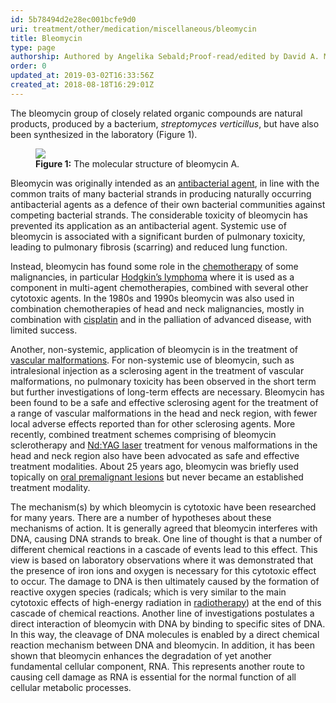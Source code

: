 ```yaml
---
id: 5b78494d2e28ec001bcfe9d0
uri: treatment/other/medication/miscellaneous/bleomycin
title: Bleomycin
type: page
authorship: Authored by Angelika Sebald;Proof-read/edited by David A. Mitchell
order: 0
updated_at: 2019-03-02T16:33:56Z
created_at: 2018-08-18T16:29:01Z
---
```


<p>The bleomycin group of closely related organic compounds are
    natural products, produced by a bacterium, <i>streptomyces verticillus</i>,
    but have also been synthesized in the laboratory (Figure
    1).</p>
<figure><img src="/treatment-other-medication-miscellaneous-bleomycin-figure1.png">
    <figcaption><strong>Figure 1:</strong> The molecular structure of bleomycin
        A.</figcaption>
</figure>
<p>Bleomycin was originally intended as an <a href="/treatment/other/medication/infection/more-info">antibacterial agent</a>,
    in line with the common traits of many bacterial strands
    in producing naturally occurring antibacterial agents as
    a defence of their own bacterial communities against competing
    bacterial strands. The considerable toxicity of bleomycin
    has prevented its application as an antibacterial agent.
    Systemic use of bleomycin is associated with a significant
    burden of pulmonary toxicity, leading to pulmonary fibrosis
    (scarring) and reduced lung function.</p>
<p>Instead, bleomycin has found some role in the <a href="/treatment/chemotherapy">chemotherapy</a>    of some malignancies, in particular <a href="/diagnosis/a-z/tumour/blood-malignancy/more-info">Hodgkin’s lymphoma</a>    where it is used as a component in multi-agent chemotherapies,
    combined with several other cytotoxic agents. In the 1980s
    and 1990s bleomycin was also used in combination chemotherapies
    of head and neck malignancies, mostly in combination with
    <a href="/treatment/chemotherapy/chemical-principles/more-info">cisplatin</a>    and in the palliation of advanced disease, with limited success.</p>
<p>Another, non-systemic, application of bleomycin is in the treatment
    of <a href="/diagnosis/a-z/vascular-abnormalities">vascular malformations</a>.
    For non-systemic use of bleomycin, such as intralesional
    injection as a sclerosing agent in the treatment of vascular
    malformations, no pulmonary toxicity has been observed in
    the short term but further investigations of long-term effects
    are necessary. Bleomycin has been found to be a safe and
    effective sclerosing agent for the treatment of a range of
    vascular malformations in the head and neck region, with
    fewer local adverse effects reported than for other sclerosing
    agents. More recently, combined treatment schemes comprising
    of bleomycin sclerotherapy and <a href="/treatment/other/extreme-temperatures/detailed">Nd:YAG laser</a>    treatment for venous malformations in the head and neck region
    also have been advocated as safe and effective treatment
    modalities. About 25 years ago, bleomycin was briefly used
    topically on <a href="/diagnosis/a-z/dysplasia/more-info">oral premalignant lesions</a>    but never became an established treatment modality.</p>
<p>The mechanism(s) by which bleomycin is cytotoxic have been researched
    for many years. There are a number of hypotheses about these
    mechanisms of action. It is generally agreed that bleomycin
    interferes with DNA, causing DNA strands to break. One line
    of thought is that a number of different chemical reactions
    in a cascade of events lead to this effect. This view is
    based on laboratory observations where it was demonstrated
    that the presence of iron ions and oxygen is necessary for
    this cytotoxic effect to occur. The damage to DNA is then
    ultimately caused by the formation of reactive oxygen species
    (radicals; which is very similar to the main cytotoxic effects
    of high-energy radiation in <a href="/treatment/radiotherapy">radiotherapy</a>)
    at the end of this cascade of chemical reactions. Another
    line of investigations postulates a direct interaction of
    bleomycin with DNA by binding to specific sites of DNA. In
    this way, the cleavage of DNA molecules is enabled by a direct
    chemical reaction mechanism between DNA and bleomycin. In
    addition, it has been shown that bleomycin enhances the degradation
    of yet another fundamental cellular component, RNA. This
    represents another route to causing cell damage as RNA is
    essential for the normal function of all cellular metabolic
    processes.</p>
